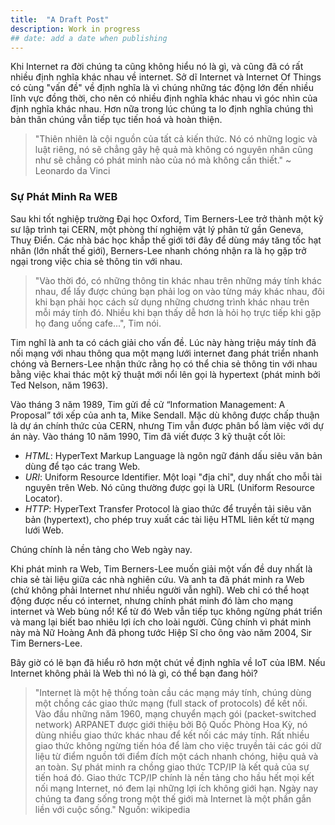 ```yaml
---
title:  "A Draft Post"
description: Work in progress
## date: add a date when publishing
---
```


Khi Internet ra đời chúng ta cũng không hiểu nó là gì, và cũng đã có rất nhiều định nghĩa khác nhau về internet. Sở dĩ Internet và Internet Of Things có cùng "vấn đề" về định nghĩa là vì chúng những tác động lớn đến nhiều lĩnh vực đồng thời, cho nên có nhiều định nghĩa khác nhau vì góc nhìn của định nghĩa khác nhau. Hơn nữa trong lúc chúng ta lo định nghĩa chúng thì bản thân chúng vẫn tiếp tục tiến hoá và hoàn thiện.

> "Thiên nhiên là cội nguồn của tất cả kiến thức. Nó có những logic và luật riêng, nó sẽ chẳng gây hệ quả mà không có nguyên nhân cũng như sẽ chẳng có phát minh nào của nó mà không cần thiết." ~ Leonardo da Vinci

### Sự Phát Minh Ra WEB

Sau khi tốt nghiệp trường Đại học Oxford, Tim Berners-Lee trở thành một kỹ sư lập trình tại CERN, một phòng thí nghiệm vật lý phân tử gần Geneva, Thuỵ Điển. Các nhà bác học khắp thế giới tới đây để dùng máy tăng tốc hạt nhân (lớn nhất thế giới), Berners-Lee nhanh chóng nhận ra là họ gặp trở ngại trong việc chia sẻ thông tin với nhau.

> "Vào thời đó, có những thông tin khác nhau trên những máy tính khác nhau, để lấy được chúng bạn phải log on vào từng máy khác nhau, đôi khi bạn phải học cách sử dụng những chương trình khác nhau trên mỗi máy tính đó. Nhiều khi bạn thấy dễ hơn là hỏi họ trực tiếp khi gặp họ đang uống cafe...", Tim nói.

Tim nghĩ là anh ta có cách giải cho vấn đề. Lúc này hàng triệu máy tính đã nối mạng với nhau thông qua một mạng lưới internet đang phát triển nhanh chóng và Berners-Lee nhận thức rằng họ có thể chia sẻ thông tin với nhau bằng việc khai thác một kỹ thuật mới nổi lên gọi là hypertext (phát minh bởi Ted Nelson, năm 1963).

Vào tháng 3 năm 1989, Tim gửi đề cử “Information Management: A Proposal” tới xếp của anh ta, Mike Sendall. Mặc dù không được chấp thuận là dự án chính thức của CERN, nhưng Tim vẫn được phân bổ làm việc với dự án này. Vào tháng 10 năm 1990, Tim đã viết được 3 kỹ thuật cốt lõi:

- *HTML*: HyperText Markup Language là ngôn ngữ đánh dấu siêu văn bản dùng để tạo các trang Web.
- *URI*: Uniform Resource Identifier. Một loại "địa chỉ", duy nhất cho mỗi tài nguyên trên Web. Nó cũng thường được gọi là URL (Uniform Resource Locator).
- *HTTP*: HyperText Transfer Protocol là giao thức để truyền tải siêu văn bản (hypertext), cho phép truy xuất các tài liệu HTML liên kết từ mạng lưới Web.

Chúng chính là nền tảng cho Web ngày nay.

Khi phát minh ra Web, Tim Berners-Lee muốn giải một vấn đề duy nhất là chia sẻ tài liệu giữa các nhà nghiên cứu. Và anh ta đã phát minh ra Web (chứ không phải Internet như nhiều người vẫn nghĩ). Web chỉ có thể hoạt động được nếu có internet, nhưng chính phát minh đó làm cho mạng internet và Web bùng nổ! Kể từ đó Web vẫn tiếp tục không ngừng phát triển và mang lại biết bao nhiêu lợi ích cho loài người. Cũng chính vì phát minh này mà Nữ Hoàng Anh đã phong tước Hiệp Sĩ cho ông vào năm 2004, Sir Tim Berners-Lee.

Bây giờ có lẽ bạn đã hiểu rõ hơn một chút về định nghĩa về IoT của IBM. Nếu Internet không phải là Web thì nó là gì, có thể bạn đang hỏi?

> "Internet là một hệ thống toàn cầu các mạng máy tính, chúng dùng một chồng các giao thức mạng (full stack of protocols) để kết nối. Vào đầu những năm 1960, mạng chuyển mạch gói (packet-switched network) ARPANET được giới thiệu bởi Bộ Quốc Phòng Hoa Kỳ, nó dùng nhiều giao thức khác nhau để kết nối các máy tính. Rất nhiều giao thức không ngừng tiến hóa để làm cho việc truyền tải các gói dữ liệu từ điểm nguồn tới điểm đích một cách nhanh chóng, hiệu quả và an toàn. Sự phát minh ra chồng giao thức TCP/IP là kết quả của sự tiến hoá đó. Giao thức TCP/IP chính là nền tảng cho hầu hết mọi kết nối mạng Internet, nó đem lại những lợi ích không giới hạn. Ngày nay chúng ta đang sống trong một thế giới mà Internet là một phần gắn liền với cuộc sống." Nguồn: wikipedia